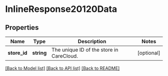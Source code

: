 # InlineResponse20120Data

## Properties
Name | Type | Description | Notes
------------ | ------------- | ------------- | -------------
**store_id** | **string** | The unique ID of the store in CareCloud. | [optional] 

[[Back to Model list]](../../README.md#documentation-for-models) [[Back to API list]](../../README.md#documentation-for-api-endpoints) [[Back to README]](../../README.md)

